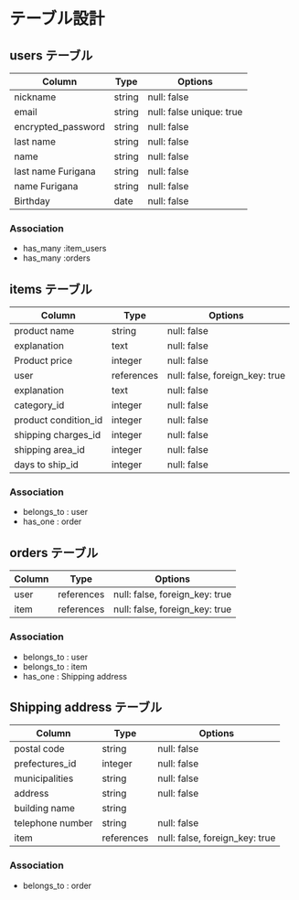 # テーブル設計

## users テーブル

| Column             | Type   | Options     |
| ------------------ | ------ | ----------- |
| nickname           | string | null: false |
| email              | string | null: false unique: true |
| encrypted_password | string | null: false |
| last name          | string | null: false |
| name               | string | null: false |
| last name Furigana | string | null: false |
| name Furigana      | string | null: false |
| Birthday           | date   | null: false |


### Association

- has_many :item_users
- has_many :orders



## items テーブル
 
| Column                  | Type       | Options                        |
| ------------------------| ---------- | ------------------------------ |
| product name            | string     | null: false                    |
| explanation             | text       | null: false                    |
| Product price           | integer    | null: false                    |
| user                    | references | null: false, foreign_key: true |
| explanation             | text       | null: false                    |
| category_id             | integer    | null: false                    |
| product condition_id    | integer    | null: false                    |
| shipping charges_id     | integer    | null: false                    |
| shipping area_id        | integer    | null: false                    |
| days to ship_id         | integer    | null: false                    |

### Association

- belongs_to : user
- has_one : order



## orders テーブル

| Column                        | Type       | Options                        |
| ------------------------------| ---------- | -------------------------------|
| user                          | references | null: false, foreign_key: true |
| item                          | references | null: false, foreign_key: true |


### Association

- belongs_to : user
- belongs_to : item
- has_one : Shipping address 


##  Shipping address テーブル

| Column                        | Type    | Options      |
| ------------------------------| --------| -------------|
| postal code                   | string  | null: false  |
| prefectures_id                | integer | null: false  |
| municipalities                | string  | null: false  |
| address                       | string  | null: false  |
| building name                 | string  |              |
| telephone number              | string  | null: false  |
| item                          | references | null: false, foreign_key: true |


### Association

- belongs_to : order